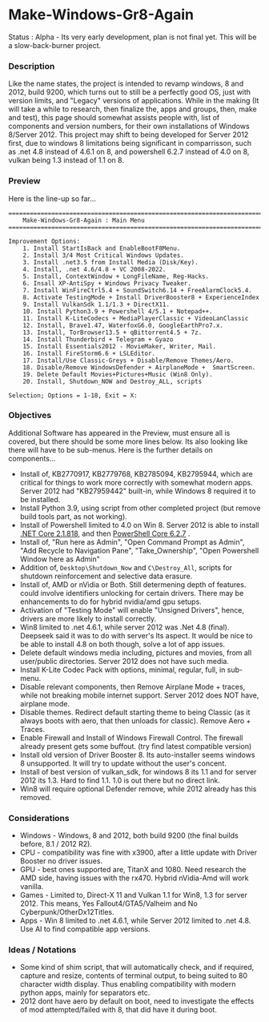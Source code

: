 # Make-Windows-Gr8-Again
Status : Alpha - Its very early development, plan is not final yet. This will be a slow-back-burner project.

### Description
Like the name states, the project is intended to revamp windows, 8 and 2012, build 9200, which turns out to still be a perfectly good OS, just with version limits, and "Legacy" versions of applications. While in the making (It will take a while to research, then finalize the, apps and groups, then, make and test), this page should somewhat assists people with, list of components and version numbers, for their own installations of Windows 8/Server 2012. This project may shift to being developed for Server 2012 first, due to windows 8 limitations being significant in comparrisson, such as .net 4.8 instead of 4.6.1 on 8, and powershell 6.2.7 instead of 4.0 on 8, vulkan being 1.3 instead of 1.1 on 8.

### Preview
Here is the line-up so far...
```
=======================================================================================================
    Make-Windows-Gr8-Again : Main Menu
=======================================================================================================

Improvement Options:
    1. Install StartIsBack and EnableBootF8Menu.
    2. Install 3/4 Most Critical Windows Updates.
    3. Install .net3.5 from Install Media (Disk/Key).
    4. Install, .net 4.6/4.8 + VC 2008-2022.
    5. Install, ContextWindow + LongFileName, Reg-Hacks.
    6. Insall XP-AntiSpy + Windows Privacy Tweaker.
    7. Install WinFireCtrl5.4 + SoundSwitch6.14 + FreeAlarmClock5.4.
    8. Activate TestingMode + Install DriverBooster8 + ExperienceIndex
    9. Install VulkanSdk 1.1/1.3 + DirectX11.
    10. Install Python3.9 + Powershell 4/5.1 + Notepad++.
    11. Install K-LiteCodecs + MediaPlayerClassic + VideoLanClassic
    12. Install, Brave1.47, WaterfoxG6.0, GoogleEarthPro7.x.
    13. Install, TorBrowser13.5 + qBittorrent4.5 + 7z.
    14. Install Thunderbird + Telegram + Gyazo
    15. Install Essentials2012 - MovieMaker, Writer, Mail.
    16. Install FireStorm6.6 + LSLEditor.
    17. Install/Use Classic-Greys + Disable/Remove Themes/Aero. 
    18. Disable/Remove WindowsDefender + AirplaneMode +  SmartScreen.
    19. Delete Default Movies+Pictures+Music (Win8 Only).
    20. Install, Shutdown_NOW and Destroy_ALL, scripts

Selection; Options = 1-18, Exit = X: 
```

### Objectives
Additional Software has appeared in the Preview, must ensure all is covered, but there should be some more lines below. Its also looking like there will have to be sub-menus. Here is the further details on components...
- Install of, KB2770917, KB2779768, KB2785094, KB2795944, which are critical for things to work more correctly with somewhat modern apps. Server 2012 had "KB27959442" built-in, while Windows 8 required it to be installed.
- Install Python 3.9, using script from other completed project (but remove build tools part, as not working).
- Install of Powershell limited to 4.0 on Win 8. Server 2012 is able to install [.NET Core 2.1.818](https://dotnet.microsoft.com/en-us/download/dotnet/2.1), and then [PowerShell Core 6.2.7](https://github.com/PowerShell/PowerShell/releases/download/v6.2.7/PowerShell-6.2.7-win-x64.msi) .
- Install of, "Run here as Admin", "Open Command Prompt as Admin", "Add Recycle to Navigation Pane", "Take_Ownership", "Open Powershell Window here as Admin"
- Addition of, `Desktop\Shutdown_Now` and `C\Destroy_All`, scripts for shutdown reinforcement and selective data erasure.
- Install of, AMD or nVidia or Both. Still determening depth of features. could involve identifiers unlocking for certain drivers. There may be enhancements to do for hybrid nvidia/amd gpu setups.
- Activation of "Testing Mode" will enable "Unsigned Drivers", hence, drivers are more likely to install correctly.
- Win8 limited to .net 4.6.1, while server 2012 was .Net 4.8 (final). Deepseek said it was to do with server's lts aspect. It would be nice to be able to install 4.8 on both though, solve a lot of app issues.
- Delete default windows media including, pictures and movies, from all user/public directories. Server 2012 does not have such media.
- Install K-Lite Codec Pack with options, minimal, regular, full, in sub-menu.
- Disable relevant components, then Remove Airplane Mode + traces, while not breaking mobile internet support. Server 2012 does NOT have, airplane mode.
- Disable themes. Redirect default starting theme to being Classic (as it always boots with aero, that then unloads for classic). Remove Aero + Traces. 
- Enable Firewall and Install of Windows Firewall Control. The firewall already present gets some buffout. (try find latest compatible version)
- Install old version of Driver Booster 8. Its auto-installer seems windows 8 unsupported. It will try to update without the user's concent.
- Install of best version of vulkan_sdk, for windows 8 its 1.1 and for server 2012 its 1.3. Hard to find 1.1. 1.0 is out there but no direct link. 
- Win8 will require optional Defender remove, while 2012 already has this removed.

### Considerations
- Windows - Windows, 8 and 2012, both build 9200 (the final builds before, 8.1 / 2012 R2).
- CPU - compatibility was fine with x3900, after a little update with Driver Booster no driver issues.
- GPU - best ones supported are, TitanX and 1080. Need research the AMD side, having issues with the rx470. Hybrid nVidia-Amd will work vanilla.
- Games - Limited to, Direct-X 11 and Vulkan 1.1 for Win8, 1.3 for server 2012. This means, Yes Fallout4/GTA5/Valheim and No Cyberpunk/OtherDx12Titles.
- Apps - Win 8 limited to .net 4.6.1, while Server 2012 limited to .net 4.8. Use AI to find compatible app versions.


### Ideas / Notations
- Some kind of shim script, that will automatically check, and if required, capture and resize, contents of terminal output, to being suited to 80 character width display. Thus enabling compatibility with modern python apps, mainly for separators etc.
-  2012 dont have aero by default on boot, need to investigate the effects of mod attempted/failed with 8, that did have it during boot.
